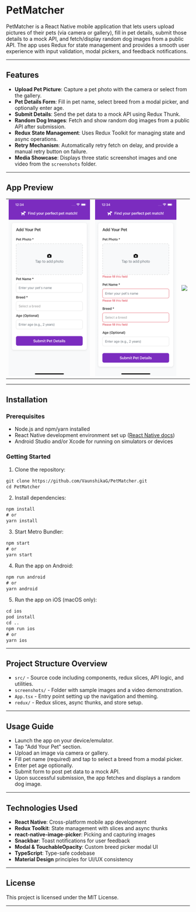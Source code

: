 # PetMatcher

PetMatcher is a React Native mobile application that lets users upload pictures of their pets (via camera or gallery), fill in pet details, submit those details to a mock API, and fetch/display random dog images from a public API. The app uses Redux for state management and provides a smooth user experience with input validation, modal pickers, and feedback notifications.

---

## Features

- **Upload Pet Picture**: Capture a pet photo with the camera or select from the gallery.
- **Pet Details Form**: Fill in pet name, select breed from a modal picker, and optionally enter age.
- **Submit Details**: Send the pet data to a mock API using Redux Thunk.
- **Random Dog Images**: Fetch and show random dog images from a public API after submission.
- **Redux State Management**: Uses Redux Toolkit for managing state and async operations.
- **Retry Mechanism**: Automatically retry fetch on delay, and provide a manual retry button on failure.
- **Media Showcase**: Displays three static screenshot images and one video from the `screenshots` folder.

---

## App Preview

<table>
  <tr>
    <td><img src="./screenshots/img1.png" width="250" /></td>
    <td><img src="./screenshots/img2.png" width="250" /></td>
    <td><img src="./screenshots/app.png" width="250" /></td>
  </tr>
</table>

---

## Installation

### Prerequisites

- Node.js and npm/yarn installed
- React Native development environment set up ([React Native docs](https://reactnative.dev/docs/environment-setup))
- Android Studio and/or Xcode for running on simulators or devices

### Getting Started

1. Clone the repository:

```
git clone https://github.com/VaunshikaG/PetMatcher.git
cd PetMatcher
```

2. Install dependencies:

```
npm install
# or
yarn install
```

3. Start Metro Bundler:

```
npm start
# or
yarn start
```

4. Run the app on Android:

```
npm run android
# or
yarn android
```

5. Run the app on iOS (macOS only):

```
cd ios
pod install
cd ..
npm run ios
# or
yarn ios
```

---

## Project Structure Overview

- `src/` - Source code including components, redux slices, API logic, and utilities.
- `screenshots/` - Folder with sample images and a video demonstration.
- `App.tsx` - Entry point setting up the navigation and theming.
- `redux/` - Redux slices, async thunks, and store setup.

---

## Usage Guide

- Launch the app on your device/emulator.
- Tap "Add Your Pet" section.
- Upload an image via camera or gallery.
- Fill pet name (required) and tap to select a breed from a modal picker.
- Enter pet age optionally.
- Submit form to post pet data to a mock API.
- Upon successful submission, the app fetches and displays a random dog image.

---

## Technologies Used

- **React Native**: Cross-platform mobile app development
- **Redux Toolkit**: State management with slices and async thunks
- **react-native-image-picker**: Picking and capturing images
- **Snackbar**: Toast notifications for user feedback
- **Modal & TouchableOpacity**: Custom breed picker modal UI
- **TypeScript**: Type-safe codebase
- **Material Design** principles for UI/UX consistency

---

## License

This project is licensed under the MIT License.

---
